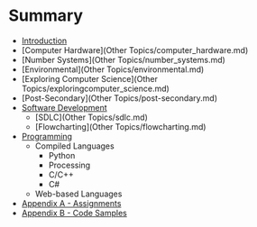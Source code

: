 # Summary

* [Introduction](README.md)
* [Computer Hardware](Other Topics/computer_hardware.md)
* [Number Systems](Other Topics/number_systems.md)
* [Environmental](Other Topics/environmental.md)
* [Exploring Computer Science](Other Topics/exploringcomputer_science.md)
* [Post-Secondary](Other Topics/post-secondary.md)
* [Software Development](software_development.md)
   * [SDLC](Other Topics/sdlc.md)
   * [Flowcharting](Other Topics/flowcharting.md)
* [Programming](programming.md)
   * Compiled Languages
       * Python
       * Processing
       * C/C++
       * C#
   * Web-based Languages
* [Appendix A - Assignments](appendix_a_-_assignments.md)
* [Appendix B - Code Samples](appendix_b_-_code_samples.md)

